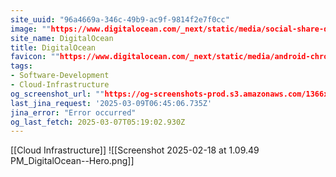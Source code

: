 ```yaml
---
site_uuid: "96a4669a-346c-49b9-ac9f-9814f2e7f0cc"
image: ""https://www.digitalocean.com/_next/static/media/social-share-default.e8530e9e.jpeg""
site_name: DigitalOcean
title: DigitalOcean
favicon: ""https://www.digitalocean.com/_next/static/media/android-chrome-512x512.5f2e6221.png""
tags:
- Software-Development
- Cloud-Infrastructure
og_screenshot_url: ""https://og-screenshots-prod.s3.amazonaws.com/1366x768/80/false/399f1c951f7294deb9f1126dac6645317590a67b2723e2940a0727b8ad682566.jpeg""
last_jina_request: '2025-03-09T06:45:06.735Z'
jina_error: "Error occurred"
og_last_fetch: 2025-03-07T05:19:02.930Z
---
```

[[Cloud Infrastructure]]
![[Screenshot 2025-02-18 at 1.09.49 PM_DigitalOcean--Hero.png]]
